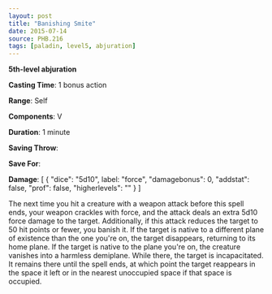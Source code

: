 ```yaml
---
layout: post
title: "Banishing Smite"
date: 2015-07-14
source: PHB.216
tags: [paladin, level5, abjuration]
---
```


**5th-level abjuration**

**Casting Time**: 1 bonus action

**Range**: Self

**Components**: V

**Duration**: 1 minute

**Saving Throw**:

**Save For**:

**Damage**: [ { "dice": "5d10", label: "force", "damagebonus": 0, "addstat": false, "prof": false, "higherlevels": "" } ]

The next time you hit a creature with a weapon attack before this spell ends, your weapon crackles with force, and the attack deals an extra 5d10 force damage to the target. Additionally, if this attack reduces the target to 50 hit points or fewer, you banish it. If the target is native to a different plane of existence than the one you're on, the target disappears, returning to its home plane. If the target is native to the plane you're on, the creature vanishes into a harmless demiplane. While there, the target is incapacitated. It remains there until the spell ends, at which point the target reappears in the space it left or in the nearest unoccupied space if that space is occupied.
